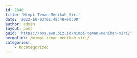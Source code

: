 ```yaml
---
id: 2840
title: 'Mimpi Teman Menikah Siri'
date: '2022-10-03T02:48:48+00:00'
author: admin
layout: post
guid: 'https://bos.awn.biz.id/mimpi-teman-menikah-siri/'
permalink: /mimpi-teman-menikah-siri/
categories:
    - Uncategorized
---
```


